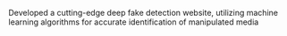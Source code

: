 Developed a cutting-edge deep fake detection website, utilizing machine learning algorithms for accurate identification of
manipulated media
